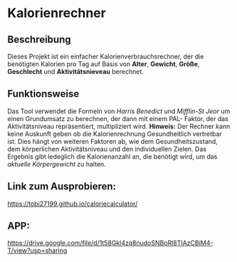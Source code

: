 # Kalorienrechner
## Beschreibung
Dieses Projekt ist ein einfacher Kalorienverbrauchsrechner, der die benötigten Kalorien pro Tag auf Basis von **Alter**, **Gewicht**, **Größe**, **Geschlecht** und **Aktivitätsnieveau** berechnet.
## Funktionsweise
Das Tool verwendet die Formeln von *Harris Benedict* und *Mifflin-St Jeor* um einen Grundumsatz zu berechnen, der dann mit einem PAL- Faktor, der das Aktivitätsniveau repräsentiert, multipliziert wird. 
**Hinweis:** Der Rechner kann keine Auskunft geben ob die Kalorienrechnung Gesundheitlich vertretbar ist. Dies hängt von weiteren Faktoren ab, wie dem Gesundheitszustand, dem körperlichen Aktivitätsniveau und den individuellen Zielen. Das Ergebnis gibt ledeglich die Kalorienanzahl an, die benötigt wird, um das *aktuelle Körpergewicht* zu halten.

## Link zum Ausprobieren:
https://tobi27199.github.io/caloriecalculator/

## APP:
https://drive.google.com/file/d/1t58Gkl4zq8nudoSNBoRl8TIAzCBiM4-T/view?usp=sharing


